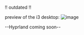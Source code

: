 !! outdated !!

preview of the i3 desktop:
![image](https://user-images.githubusercontent.com/88452621/211890123-d1728de4-3bbb-48f4-9b2b-690c840be64a.png)

--Hyprland coming soon--
